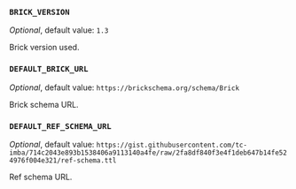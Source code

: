 ### `BRICK_VERSION`

*Optional*, default value: `1.3`

Brick version used.

### `DEFAULT_BRICK_URL`

*Optional*, default value: `https://brickschema.org/schema/Brick`

Brick schema URL.

### `DEFAULT_REF_SCHEMA_URL`

*Optional*, default value: `https://gist.githubusercontent.com/tc-imba/714c2043e893b1538406a9113140a4fe/raw/2fa8df840f3e4f1deb647b14fe524976f004e321/ref-schema.ttl`

Ref schema URL.
